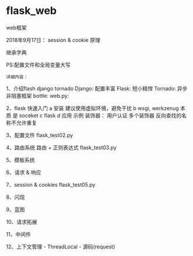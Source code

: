 # flask_web
web框架

2018年9月17日：
session & cookie 原理

继承字典

PS:配置文件和全局变量大写

`详细内容：`

1、介绍flash  django tornado
    Django: 配置丰富
    Flask: 短小精悍
    Tornado: 异步非阻塞框架
    bottle:
    web.py:
    
2、flask 快速入门
    a 安装
        建议使用虚拟环境，避免干扰
    b wsgi, werkzenug 本质 是 soceket
    c flask
    d 应用
        示例
        装饰器： 用户认证
        多个装饰器
        反向查找的名称不允许重复
    

3、配置文件
    flask_test02.py
    
4、路由系统
    路由 + 正则表达式  flask_test03.py
    
5、模板系统

6、请求 &  响应

7、session & cookies
    flask_test05.py
    
8、闪现

9、蓝图

10、请求拓展

11、中间件

12、上下文管理
    - ThreadLocal
    - 源码(request)
    
    
